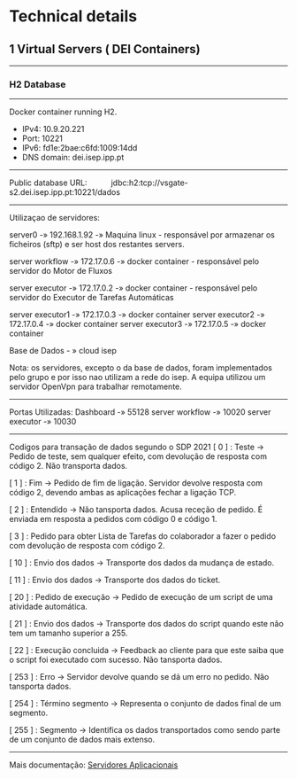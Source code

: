# Technical details

## 1 Virtual Servers ( DEI Containers)

***
### H2 Database
***
Docker container running H2.

 - IPv4: 10.9.20.221
 - Port: 10221
 - IPv6: fd1e:2bae:c6fd:1009:14dd
 - DNS domain: dei.isep.ipp.pt
***
Public database URL:&nbsp;&nbsp;&nbsp;&nbsp;&nbsp;&nbsp;&nbsp;&nbsp;&nbsp;&nbsp; jdbc:h2:tcp://vsgate-s2.dei.isep.ipp.pt:10221/dados 
***
Utilizaçao de servidores:

server0 -» 192.168.1.92  -» Maquina linux - responsável por armazenar os ficheiros (sftp) e ser host dos restantes servers.

server workflow -» 172.17.0.6 -» docker container - responsável pelo servidor do Motor de Fluxos

server executor -» 172.17.0.2 -» docker container - responsável pelo servidor do Executor de Tarefas Automáticas

server executor1 -» 172.17.0.3 -» docker container
server executor2 -» 172.17.0.4 -» docker container
server executor3 -» 172.17.0.5 -» docker container

Base de Dados - » cloud isep 

Nota: os servidores, excepto o da base de dados, foram implementados pelo grupo e por isso nao utilizam a rede do isep. A equipa utilizou um servidor OpenVpn para trabalhar remotamente.

***

Portas Utilizadas:
Dashboard -» 55128
server workflow -» 10020
server executor -» 10030


***
Codigos para transação de dados segundo o SDP 2021
[ 0 ] : Teste -> Pedido de teste, sem qualquer efeito, com devolução de resposta com código 2. Não transporta dados.

[ 1 ] : Fim -> Pedido de fim de ligação. Servidor devolve resposta com código 2, devendo ambas as aplicações fechar a ligação TCP.

[ 2 ] : Entendido -> Não tansporta dados. Acusa receção de pedido. É
enviada em resposta a pedidos com código 0 e código 1.

[ 3 ] : Pedido para obter Lista de Tarefas do colaborador a fazer o pedido com devolução de resposta com código 2.

[ 10 ] : Envio dos dados -> Transporte dos dados da mudança de estado.

[ 11 ] : Envio dos dados -> Transporte dos dados do ticket.

[ 20 ] : Pedido de execução -> Pedido de execução de um script de uma atividade automática.

[ 21 ] : Envio dos dados -> Transporte dos dados do script quando este não tem um tamanho superior a 255.

[ 22 ] : Execução concluida ->  Feedback ao cliente para que este saiba que o script foi executado com sucesso. Não tansporta dados. 

[ 253 ] : Erro -> Servidor devolve quando se dá um erro no pedido. Não tansporta dados.

[ 254 ] : Término segmento -> Representa o conjunto de dados final de um segmento.

[ 255 ] : Segmento -> Identifica os dados transportados como sendo parte de um conjunto de dados mais extenso.



***
Mais documentação:
[Servidores Aplicacionais](https://bitbucket.org/1190731/lei20_21_s4_2dl_1/src/master/Servidor(es)%20Aplicacional(ais)/)

